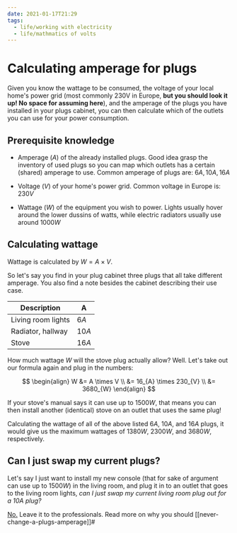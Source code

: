 ```yaml
---
date: 2021-01-17T21:29
tags:
  - life/working with electricity
  - life/mathmatics of volts
---
```


# Calculating amperage for plugs

Given you know the wattage to be consumed, the voltage of your local home's power
grid (most commonly 230V in Europe, **but you should look it up! No space for
assuming here**), and the amperage of the plugs you have installed in your plugs
cabinet, you can then calculate which of the outlets you can use for your
power consumption.

## Prerequisite knowledge

- Amperage ($A$) of the already installed plugs. Good idea grasp the inventory of
  used plugs so you can map which outlets has a certain (shared) amperage to use.
  Common amperage of plugs are: $6A, 10A, 16A$

- Voltage ($V$) of your home's power grid. Common voltage in Europe is: $230V$

- Wattage ($W$) of the equipment you wish to power. Lights usually hover around
  the lower dussins of watts, while electric radiators usually use around $1000W$

## Calculating wattage

Wattage is calculated by $W = A \times V$.

So let's say you find in your plug cabinet three plugs that all take different
amperage. You also find a note besides the cabinet describing their use case.

| Description        | A     |
| ------------------ | ----- |
| Living room lights | $6A$  |
| Radiator, hallway  | $10A$ |
| Stove              | $16A$ |

How much wattage $W$ will the stove plug actually allow? Well. Let's take out our
formula again and plug in the numbers:

$$
\begin{align}
    W &= A \times V \\
    &= 16_{A} \times 230_{V} \\
    &= 3680_{W}
\end{align}
$$

If your stove's manual says it can use up to $1500W$, that means you can then
install another (identical) stove on an outlet that uses the same plug!

Calculating the wattage of all of the above listed $6A$, $10A$, and $16A$ plugs,
it would give us the maximum wattages of $1380W$, $2300W$, and $3680W$,
respectively.

## Can I just swap my current plugs?

Let's say I just want to install my new console (that for sake of argument
can use up to $1500W$) in the living room, and plug it in to an outlet that goes
to the living room lights, *can I just swap my current living room plug out for
a $10A$ plug?*

[No.](https://en.wikipedia.org/wiki/Betteridge%27s_law_of_headlines) Leave it to
the professionals. Read more on why you should [[never-change-a-plugs-amperage]]#
